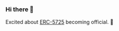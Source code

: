 ### Hi there 👋

Excited about [ERC-5725]([url](https://eips.ethereum.org/EIPS/eip-5725)) becoming official. 🥳

<!--
**DeFiFoFum/DeFiFoFum** is a ✨ _special_ ✨ repository because its `README.md` (this file) appears on your GitHub profile.

Here are some ideas to get you started:

- 🔭 I’m currently working on ...
- 🌱 I’m currently learning ...
- 👯 I’m looking to collaborate on ...
- 🤔 I’m looking for help with ...
- 💬 Ask me about ...
- 📫 How to reach me: ...
- 😄 Pronouns: ...
- ⚡ Fun fact: ...
-->
